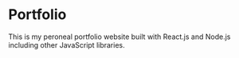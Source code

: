 # Portfolio
This is my peroneal portfolio website built with React.js and Node.js including other JavaScript libraries. 
